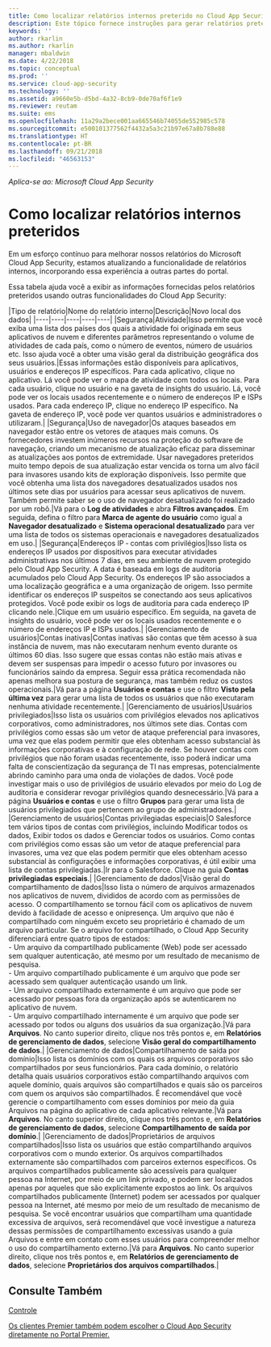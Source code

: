 ```yaml
---
title: Como localizar relatórios internos preterido no Cloud App Security | Microsoft Docs
description: Este tópico fornece instruções para gerar relatórios preteridos no Cloud App Security.
keywords: ''
author: rkarlin
ms.author: rkarlin
manager: mbaldwin
ms.date: 4/22/2018
ms.topic: conceptual
ms.prod: ''
ms.service: cloud-app-security
ms.technology: ''
ms.assetid: a9660e5b-d5bd-4a32-8cb9-0de70af6f1e9
ms.reviewer: reutam
ms.suite: ems
ms.openlocfilehash: 11a29a2bece001aa665546b74055de552985c578
ms.sourcegitcommit: e500101377562f4432a5a3c21b97e67a8b788e88
ms.translationtype: HT
ms.contentlocale: pt-BR
ms.lasthandoff: 09/21/2018
ms.locfileid: "46563153"
---
```

*Aplica-se ao: Microsoft Cloud App Security*



# <a name="how-to-find-built-in-deprecating-reports"></a>Como localizar relatórios internos preteridos


Em um esforço contínuo para melhorar nossos relatórios do Microsoft Cloud App Security, estamos atualizando a funcionalidade de relatórios internos, incorporando essa experiência a outras partes do portal.

Essa tabela ajuda você a exibir as informações fornecidas pelos relatórios preteridos usando outras funcionalidades do Cloud App Security:

|Tipo de relatório|Nome do relatório interno|Descrição|Novo local dos dados|
|----|----|----|----|----|
|Segurança|Atividade|Isso permite que você exiba uma lista dos países dos quais a atividade foi originada em seus aplicativos de nuvem e diferentes parâmetros representando o volume de atividades de cada país, como o número de eventos, número de usuários etc. Isso ajuda você a obter uma visão geral da distribuição geográfica dos seus usuários.|Essas informações estão disponíveis para aplicativos, usuários e endereços IP específicos. Para cada aplicativo, clique no aplicativo. Lá você pode ver o mapa de atividade com todos os locais. Para cada usuário, clique no usuário e na gaveta de insights do usuário. Lá, você pode ver os locais usados recentemente e o número de endereços IP e ISPs usados. Para cada endereço IP, clique no endereço IP específico. Na gaveta de endereço IP, você pode ver quantos usuários e administradores o utilizaram.|
|Segurança|Uso de navegador|Os ataques baseados em navegador estão entre os vetores de ataques mais comuns. Os fornecedores investem inúmeros recursos na proteção do software de navegação, criando um mecanismo de atualização eficaz para disseminar as atualizações aos pontos de extremidade. Usar navegadores preteridos muito tempo depois de sua atualização estar vencida os torna um alvo fácil para invasores usando kits de exploração disponíveis. Isso permite que você obtenha uma lista dos navegadores desatualizados usados nos últimos sete dias por usuários para acessar seus aplicativos de nuvem. Também permite saber se o uso de navegador desatualizado foi realizado por um robô.|Vá para o **Log de atividades** e abra **Filtros avançados**. Em seguida, defina o filtro para **Marca de agente do usuário** como igual a **Navegador desatualizado** e **Sistema operacional desatualizado** para ver uma lista de todos os sistemas operacionais e navegadores desatualizados em uso.|
|Segurança|Endereços IP ‑ contas com privilégios|Isso lista os endereços IP usados por dispositivos para executar atividades administrativas nos últimos 7 dias, em seu ambiente de nuvem protegido pelo Cloud App Security. A data é baseada em logs de auditoria acumulados pelo Cloud App Security. Os endereços IP são associados a uma localização geográfica e a uma organização de origem. Isso permite identificar os endereços IP suspeitos se conectando aos seus aplicativos protegidos. Você pode exibir os logs de auditoria para cada endereço IP clicando nele.|Clique em um usuário específico. Em seguida, na gaveta de insights do usuário, você pode ver os locais usados recentemente e o número de endereços IP e ISPs usados.|
|Gerenciamento de usuários|Contas inativas|Contas inativas são contas que têm acesso à sua instância de nuvem, mas não executaram nenhum evento durante os últimos 60 dias. Isso sugere que essas contas não estão mais ativas e devem ser suspensas para impedir o acesso futuro por invasores ou funcionários saindo da empresa. Seguir essa prática recomendada não apenas melhora sua postura de segurança, mas também reduz os custos operacionais.|Vá para a página **Usuários e contas** e use o filtro **Visto pela última vez** para gerar uma lista de todos os usuários que não executaram nenhuma atividade recentemente.|
|Gerenciamento de usuários|Usuários privilegiados|Isso lista os usuários com privilégios elevados nos aplicativos corporativos, como administradores, nos últimos sete dias. Contas com privilégios como essas são um vetor de ataque preferencial para invasores, uma vez que elas podem permitir que eles obtenham acesso substancial às informações corporativas e à configuração de rede. Se houver contas com privilégios que não foram usadas recentemente, isso poderá indicar uma falta de conscientização da segurança de TI nas empresas, potencialmente abrindo caminho para uma onda de violações de dados. Você pode investigar mais o uso de privilégios de usuário elevados por meio do Log de auditoria e considerar revogar privilégios quando desnecessário.|Vá para a página **Usuários e contas** e use o filtro **Grupos** para gerar uma lista de usuários privilegiados que pertencem ao grupo de administradores.|
|Gerenciamento de usuários|Contas privilegiadas especiais|O Salesforce tem vários tipos de contas com privilégios, incluindo Modificar todos os dados, Exibir todos os dados e Gerenciar todos os usuários. Como contas com privilégios como essas são um vetor de ataque preferencial para invasores, uma vez que elas podem permitir que eles obtenham acesso substancial às configurações e informações corporativas, é útil exibir uma lista de contas privilegiadas.|Ir para o Salesforce. Clique na guia **Contas privilegiadas especiais**.|
|Gerenciamento de dados|Visão geral do compartilhamento de dados|Isso lista o número de arquivos armazenados nos aplicativos de nuvem, divididos de acordo com as permissões de acesso. O compartilhamento se tornou fácil com os aplicativos de nuvem devido à facilidade de acesso e onipresença. Um arquivo que não é compartilhado com ninguém exceto seu proprietário é chamado de um arquivo particular. Se o arquivo for compartilhado, o Cloud App Security diferenciará entre quatro tipos de estados: <br> - Um arquivo da compartilhado publicamente (Web) pode ser acessado sem qualquer autenticação, até mesmo por um resultado de mecanismo de pesquisa.<br> - Um arquivo compartilhado publicamente é um arquivo que pode ser acessado sem qualquer autenticação usando um link.<br> - Um arquivo compartilhado externamente é um arquivo que pode ser acessado por pessoas fora da organização após se autenticarem no aplicativo de nuvem.<br> - Um arquivo compartilhado internamente é um arquivo que pode ser acessado por todos ou alguns dos usuários da sua organização.|Vá para **Arquivos**. No canto superior direito, clique nos três pontos e, em **Relatórios de gerenciamento de dados**, selecione **Visão geral do compartilhamento de dados**.|
|Gerenciamento de dados|Compartilhamento de saída por domínio|Isso lista os domínios com os quais os arquivos corporativos são compartilhados por seus funcionários. Para cada domínio, o relatório detalha quais usuários corporativos estão compartilhando arquivos com aquele domínio, quais arquivos são compartilhados e quais são os parceiros com quem os arquivos são compartilhados. É recomendável que você gerencie o compartilhamento com esses domínios por meio da guia Arquivos na página do aplicativo de cada aplicativo relevante.|Vá para **Arquivos**. No canto superior direito, clique nos três pontos e, em **Relatórios de gerenciamento de dados**, selecione **Compartilhamento de saída por domínio**.|
|Gerenciamento de dados|Proprietários de arquivos compartilhados|Isso lista os usuários que estão compartilhando arquivos corporativos com o mundo exterior. Os arquivos compartilhados externamente são compartilhados com parceiros externos específicos. Os arquivos compartilhados publicamente são acessíveis para qualquer pessoa na Internet, por meio de um link privado, e podem ser localizados apenas por aqueles que são explicitamente expostos ao link. Os arquivos compartilhados publicamente (Internet) podem ser acessados por qualquer pessoa na Internet, até mesmo por meio de um resultado de mecanismo de pesquisa. Se você encontrar usuários que compartilham uma quantidade excessiva de arquivos, será recomendável que você investigue a natureza dessas permissões de compartilhamento excessivas usando a guia Arquivos e entre em contato com esses usuários para compreender melhor o uso do compartilhamento externo.|Vá para **Arquivos**. No canto superior direito, clique nos três pontos e, em **Relatórios de gerenciamento de dados**, selecione **Proprietários dos arquivos compartilhados**.|



  
## <a name="see-also"></a>Consulte Também 
[Controle](control.md)   

[Os clientes Premier também podem escolher o Cloud App Security diretamente no Portal Premier.](https://premier.microsoft.com/)  
  
  